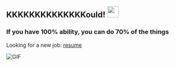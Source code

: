 ## KKKKKKKKKKKKKKould! <img src="https://raw.githubusercontent.com/iampavangandhi/iampavangandhi/master/gifs/Hi.gif" width="30px"></h2>

### If you have 100% ability, you can do 70% of the things

Looking for a new job: [resume](./黎泽仁%2018011906217.pdf)

<img align="left" alt="GIF" src="https://media.giphy.com/media/13HgwGsXF0aiGY/giphy.gif" />
